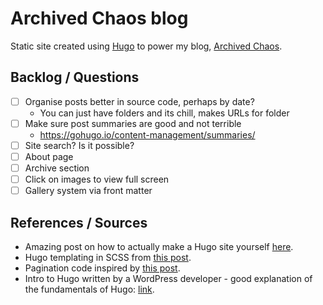 # Archived Chaos blog

Static site created using [Hugo](https://gohugo.io/) to power my blog, [Archived Chaos](https://archivedchaos.com).

## Backlog / Questions
  * [ ] Organise posts better in source code, perhaps by date?
    - You can just have folders and its chill, makes URLs for folder
  * [ ] Make sure post summaries are good and not terrible
    - https://gohugo.io/content-management/summaries/
  * [ ] Site search? Is it possible?
  * [ ] About page
  * [ ] Archive section
  * [ ] Click on images to view full screen
  * [ ] Gallery system via front matter

## References / Sources
  * Amazing post on how to actually make a Hugo site yourself [here](https://zwbetz.com/make-a-hugo-blog-from-scratch/#create-the-site).
  * Hugo templating in SCSS from [this post](https://zwbetz.com/use-hugo-templating-in-your-external-css/).
  * Pagination code inspired by [this post](https://glennmccomb.com/articles/how-to-build-custom-hugo-pagination/).
  * Intro to Hugo written by a WordPress developer - good explanation of the fundamentals of Hugo: [link](https://dev.to/tylerlwsmith/my-impressions-of-hugo-as-a-wordpress-developer-1hho).